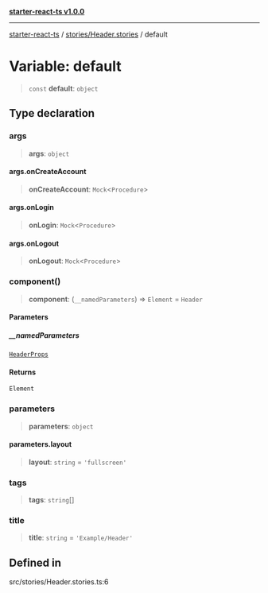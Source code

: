 [**starter-react-ts v1.0.0**](../../../README.md)

***

[starter-react-ts](../../../modules.md) / [stories/Header.stories](../README.md) / default

# Variable: default

> `const` **default**: `object`

## Type declaration

### args

> **args**: `object`

#### args.onCreateAccount

> **onCreateAccount**: `Mock`\<`Procedure`\>

#### args.onLogin

> **onLogin**: `Mock`\<`Procedure`\>

#### args.onLogout

> **onLogout**: `Mock`\<`Procedure`\>

### component()

> **component**: (`__namedParameters`) => `Element` = `Header`

#### Parameters

##### \_\_namedParameters

[`HeaderProps`](../../Header/interfaces/HeaderProps.md)

#### Returns

`Element`

### parameters

> **parameters**: `object`

#### parameters.layout

> **layout**: `string` = `'fullscreen'`

### tags

> **tags**: `string`[]

### title

> **title**: `string` = `'Example/Header'`

## Defined in

src/stories/Header.stories.ts:6
